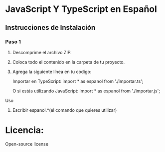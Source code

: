 # JavaScript Y TypeScript en Español

## Instrucciones de Instalación

### Paso 1
1. Descomprime el archivo ZIP.
2. Coloca todo el contenido en la carpeta de tu proyecto.
3. Agrega la siguiente línea en tu código:

      Importar en TypeScript: 
   import * as espanol from './importar.ts';

      O si estás utilizando JavaScript:
   import * as espanol from './importar.js';


Uso
1. Escribir espanol.*(el comando que quieres utilizar)

# Licencia:

Open-source license
